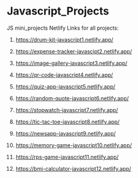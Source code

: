 # Javascript_Projects
JS mini_projects
Netlify Links for all projects:
1) https://drum-kit-javascript1.netlify.app/

2) https://expense-tracker-javascipt2.netlify.app/

3) https://image-gallery-javascript3.netlify.app/

4) https://qr-code-javascript4.netlify.app/

5) https://quiz-app-javascript5.netlify.app/

6) https://random-quote-javascript6.netlify.app/

7) https://stopwatch-javascript7.netlify.app/

8) https://tic-tac-toe-javascript8.netlify.app/

9) https://newsapp-javascript9.netlify.app/

10) https://memory-game-javascript10.netlify.app/

11) https://rps-game-javascript11.netlify.app/

12) https://bmi-calculator-javascript12.netlify.app/
